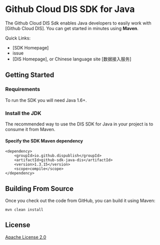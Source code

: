 # Github Cloud DIS SDK for Java

The Github Cloud DIS Sdk enables Java developers to easily work with [Github Cloud DIS]. You can get started in minutes using **Maven**.

Quick Links:
- [SDK Homepage]
- issue
- [DIS Homepage], or Chinese language site [数据接入服务]

## Getting Started
### Requirements
To run the SDK you will need Java 1.6+.

### Install the JDK
The recommended way to use the DIS SDK for Java in your project is to consume it from Maven.

#### Specify the SDK Maven dependency
    <dependency>
        <groupId>io.github.dispublish</groupId>
        <artifactId>github-sdk-java-dis</artifactId>
        <version>1.3.15</version>
        <scope>compile</scope>
    </dependency>


## Building From Source
Once you check out the code from GitHub, you can build it using Maven:

    mvn clean install

## License
[Apache License 2.0](https://www.apache.org/licenses/LICENSE-2.0.html)

